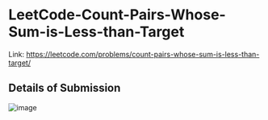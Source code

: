 # LeetCode-Count-Pairs-Whose-Sum-is-Less-than-Target
Link: https://leetcode.com/problems/count-pairs-whose-sum-is-less-than-target/
## Details of Submission
![image](https://github.com/mgalang229/LeetCode-Count-Pairs-Whose-Sum-is-Less-than-Target/assets/51401355/46b5fc8e-9636-44d5-a9f7-dcc6ea606272)
